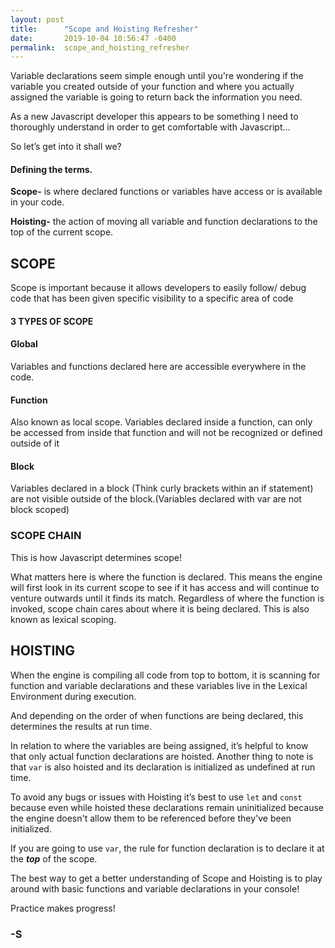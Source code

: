 ```yaml
---
layout: post
title:      "Scope and Hoisting Refresher"
date:       2019-10-04 10:56:47 -0400
permalink:  scope_and_hoisting_refresher
---
```



Variable declarations seem simple enough until you're wondering if the variable you created outside of your function and where you actually assigned the variable is going to return back the information you need.

As a new Javascript developer this appears to be something I need to thoroughly understand in order to get comfortable with Javascript…

So let’s get into it shall we?

#### Defining the terms.

**Scope-** is where declared functions or variables have access or is available in your code.

**Hoisting-** the action of moving all variable and function declarations to the top of the current scope.


## SCOPE

Scope is important because it allows developers to easily follow/ debug code that has been given specific visibility to a specific area of code


#### 3 TYPES OF SCOPE

#### Global
Variables and functions declared here are accessible everywhere in the code.

#### Function
Also known as local scope. Variables declared inside a function, can only be accessed from inside that function and will not be recognized or defined outside of it

#### Block
Variables declared in a block (Think curly brackets within an if statement) are not visible outside of the block.(Variables declared with var are not block scoped)

### SCOPE CHAIN

This is how Javascript determines scope!

What matters here is where the function is declared. This means the engine will first look in its current scope to see if it has access and will continue to venture outwards until it finds its match. Regardless of where the function is invoked, scope chain cares about where it is being declared. This is also known as lexical scoping. 


## HOISTING
When the engine is compiling all code from top to bottom, it is scanning for function and variable declarations and these variables live in the Lexical Environment during execution.

And depending on the order of when functions are being declared, this determines the results at run time.

In relation to where the variables are being assigned, it’s helpful to know that only actual function declarations are hoisted. Another thing to note is that `var` is also hoisted and its declaration is initialized as undefined at run time.

To avoid any bugs or issues with Hoisting it’s best to use `let` and `const` because even while hoisted these declarations remain uninitialized because the engine doesn't allow them to be referenced before they've been initialized.

If you are going to use `var`, the rule for function declaration is to declare it at the ***top*** of the scope.

The best way to get a better understanding of Scope and Hoisting is to play around with basic functions and variable declarations in your console!

Practice makes progress!

### -S

